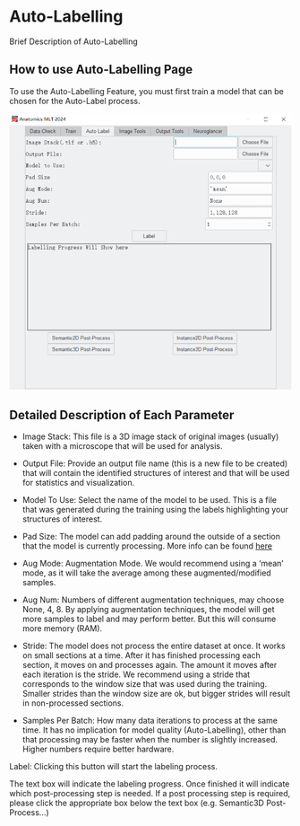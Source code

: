 # Auto-Labelling

Brief Description of Auto-Labelling

## How to use Auto-Labelling Page

To use the Auto-Labelling Feature, you must first train a model that can be chosen for the Auto-Label process. 

![Auto Label Screen](../screenshots/labelTab.png) 

  
## Detailed Description of Each Parameter 

- Image Stack:     This file is a 3D image stack of original images (usually) taken with a microscope that will be used for analysis.  

- Output File:        Provide an output file name (this is a new file to be created) that will contain the identified structures of interest and that will be used for statistics and visualization.  

- Model To Use:       Select the name of the model to be used. This is a file that was generated during the training using the labels highlighting your structures of interest.  

- Pad Size:            The model can add padding around the outside of a section that the model is currently processing. More info can be found [here](https://deepai.org/machine-learning-glossary-and-terms/padding) 

- Aug Mode: Augmentation Mode. We would recommend using a ‘mean’ mode, as it will take the average among these augmented/modified samples.   

- Aug Num:             Numbers of different augmentation techniques, may choose None, 4, 8. By applying augmentation techniques, the model will get more samples to label and may perform better. But this will consume more memory (RAM).  

- Stride:             The model does not process the entire dataset at once. It works on small sections at a time. After it has finished processing each section, it moves on and processes again. The amount it moves after each iteration is the stride. We recommend using a stride that corresponds to the window size that was used during the training. Smaller strides than the window size are ok, but bigger strides will result in non-processed sections.  

- Samples Per Batch: How many data iterations to process at the same time. It has no implication for model quality (Auto-Labelling), other than that processing may be faster when the number is slightly increased. Higher numbers require better hardware. 

Label: Clicking this button will start the labeling process.  

The text box will indicate the labeling progress. Once finished it will indicate which post-processing step is needed. If a post processing step is required, please click the appropriate box below the text box (e.g. Semantic3D Post-Process...) 
